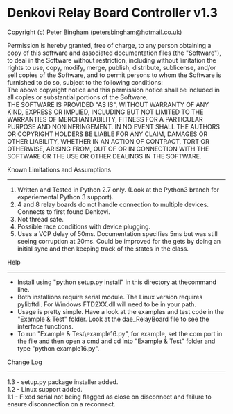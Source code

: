 Denkovi Relay Board Controller v1.3
===================================

Copyright (c) Peter Bingham  (petersbingham@hotmail.co.uk)  

Permission is hereby granted, free of charge, to any person obtaining a copy of this software and associated documentation files (the "Software"), to deal in the Software without restriction, including without limitation the rights to use, copy, modify, merge, publish, distribute, sublicense, and/or sell copies of the Software, and to permit persons to whom the Software is furnished to do so, subject to the following conditions:  
The above copyright notice and this permission notice shall be included in all copies or substantial portions of the Software.  
THE SOFTWARE IS PROVIDED "AS IS", WITHOUT WARRANTY OF ANY KIND, EXPRESS OR IMPLIED, INCLUDING BUT NOT LIMITED TO THE WARRANTIES OF MERCHANTABILITY, FITNESS FOR A PARTICULAR PURPOSE AND NONINFRINGEMENT. IN NO EVENT SHALL THE AUTHORS OR COPYRIGHT HOLDERS BE LIABLE FOR ANY CLAIM, DAMAGES OR OTHER LIABILITY, WHETHER IN AN ACTION OF CONTRACT, TORT OR OTHERWISE, ARISING FROM, OUT OF OR IN CONNECTION WITH THE SOFTWARE OR THE USE OR OTHER DEALINGS IN THE SOFTWARE.

Known Limitations and Assumptions
_________________________________
1. Written and Tested in Python 2.7 only. (Look at the Python3 branch for experiemental Python 3 support).
2. 4 and 8 relay boards do not handle connection to multiple devices. Connects to first found Denkovi.
3. Not thread safe. 
4. Possible race conditions with device plugging.
5. Uses a VCP delay of 50ms. Documentation specifies 5ms but was still seeing corruption at 20ms. Could be improved for the gets by doing an initial sync and then keeping track of the states in the class.


Help
____
 * Install using "python setup.py install" in this directory at thecommand line.
 * Both installions require serial module. The Linux version requires pylibftdi. For Windows FTD2XX.dll will need to be in your path.
 * Usage is pretty simple. Have a look at the examples and test code in the "Example & Test" folder. Look at the dae_RelayBoard file to see the interface functions.
 * To run "Example & Test\example16.py", for example, set the com port in the file and then open a cmd and cd into "Example & Test" folder and type "python example16.py".


Change Log
__________
1.3 - setup.py package installer added.  
1.2 - Linux support added.  
1.1 - Fixed serial not being flagged as close on disconnect and failure to ensure disconnection on a reconnect.  
